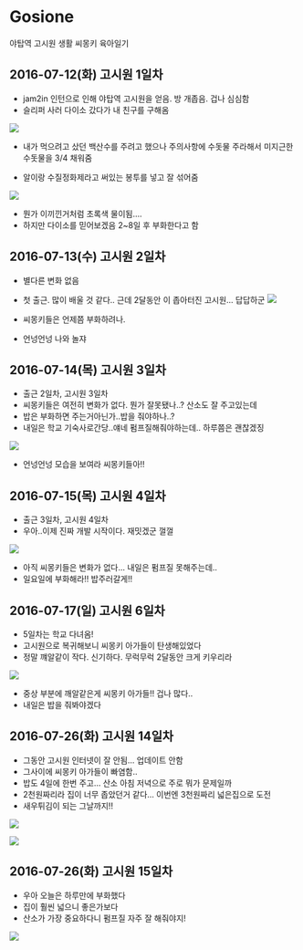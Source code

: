 # Gosione
야탑역 고시원 생활 씨몽키 육아일기


## 2016-07-12(화) 고시원 1일차
- jam2in 인턴으로 인해 야탑역 고시원을 얻음. 방 개좁음. 겁나 심심함
- 슬리퍼 사러 다이소 갔다가 내 친구를 구해옴

![](./img/1_1.jpeg)

- 내가 먹으려고 샀던 백산수를 주려고 했으나 주의사항에 수돗물 주라해서 미지근한 수돗물을 3/4 채워줌

- 알이랑 수질정화제라고 써있는 봉투를 넣고 잘 섞어줌

![](./img/1_2.jpeg)

- 뭔가 이끼낀거처럼 초록색 물이됨....
- 하지만 다이소를 믿어보겠음 2~8일 후 부화한다고 함



## 2016-07-13(수) 고시원 2일차

- 별다른 변화 없음
- 첫 출근. 많이 배울 것 같다.. 근데 2달동안 이 좁아터진 고시원... 답답하군
![](./img/2_1.jpeg)

- 씨몽키들은 언제쯤 부화하려나.
- 언넝언넝 나와 놀쟈


## 2016-07-14(목) 고시원 3일차

- 출근 2일차, 고시원 3일차
- 씨몽키들은 여전히 변화가 없다. 뭔가 잘못됐나..? 산소도 잘 주고있는데
- 밥은 부화하면 주는거아닌가..밥을 줘야하나..?
- 내일은 학교 기숙사로간당..얘네 펌프질해줘야하는데.. 하루쯤은 괜찮겠징

![](./img/3_1.jpeg)

- 언넝언넝 모습을 보여라 씨몽키들아!!

## 2016-07-15(목) 고시원 4일차

- 출근 3일차, 고시원 4일차
- 우아..이제 진짜 개발 시작이다. 재밋겠군 껄껄

![](./img/4_1.jpeg)

- 아직 씨몽키들은 변화가 없다... 내일은 펌프질 못해주는데..
- 일요일에 부화해라!! 밥주러갈게!!

##  2016-07-17(일) 고시원 6일차
- 5일차는 학교 다녀옴!
- 고시원으로 복귀해보니 씨몽키 아가들이 탄생해있었다
- 정말 꺠알같이 작다. 신기하다. 무럭무럭 2달동안 크게 키우리라

![](./img/6-1.jpeg)
- 중상 부분에 깨알같은게 씨몽키 아가들!! 겁나 많다..
- 내일은 밥을 줘봐야겠다



##  2016-07-26(화) 고시원 14일차
- 그동안 고시원 인터넷이 잘 안됨... 업데이트 안함
- 그사이에 씨몽키 아가들이 빠염함..
- 밥도 4일에 한번 주고... 산소 아침 저녁으로 주로 뭐가 문제일까
- 2천원짜리라 집이 너무 좁았던거 같다... 이번엔 3천원짜리 넓은집으로 도전
- 새우튀김이 되는 그날까지!!

![](./img/14_1.jpeg)

![](./img/14_2.jpeg)


##  2016-07-26(화) 고시원 15일차
- 우아 오늘은 하루만에 부화했다
- 집이 훨씬 넓으니 좋은가보다
- 산소가 가장 중요하다니 펌프질 자주 잘 해줘야지!

![](./img/15_1.jpeg)
